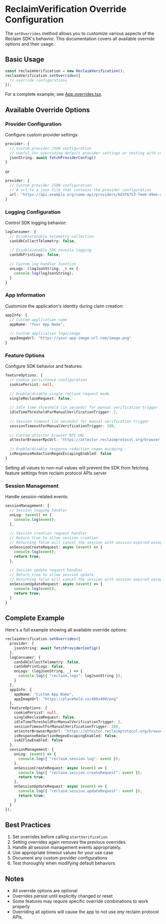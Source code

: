# ReclaimVerification Override Configuration

The `setOverrides` method allows you to customize various aspects of the Reclaim SDK's behavior. This documentation covers all available override options and their usage.

## Basic Usage

```typescript
const reclaimVerification = new ReclaimVerification();
reclaimVerification.setOverrides({
  // override configurations
});
```

For a complete example, see [App.overrides.tsx](https://github.com/reclaimprotocol/reclaim-inapp-reactnative-sdk/blob/main/example/src/App.overrides.tsx).

## Available Override Options

### Provider Configuration

Configure custom provider settings:

```typescript
provider: {
  // Custom provider JSON configuration
  // Useful for overriding default provider settings or testing with custom providers
  jsonString: await fetchProviderConfig()
}
```

or 

```typescript
provider: {
  // Custom provider JSON configuration
  // A url to a json file that contains the provider configuration
  url: 'https://api.example.org/some-api/providers/6d3f6753-7ee6-49ee-a545-62f1b1822ae5'
}
```

### Logging Configuration

Control SDK logging behavior:

```typescript
logConsumer: {
  // Disable/enable telemetry collection
  canSdkCollectTelemetry: false,
  
  // Disable/enable SDK console logging
  canSdkPrintLogs: false,
  
  // Custom log handler function
  onLogs: (logJsonString, _) => {
    console.log(logJsonString);
  }
}
```

### App Information

Customize the application's identity during claim creation:

```typescript
appInfo: {
  // Custom application name
  appName: "Your App Name",
  
  // Custom application logo/image
  appImageUrl: "https://your-app-image-url.com/image.png"
}
```

### Feature Options

Configure SDK behavior and features:

```typescript
featureOptions: {
  // Cookie persistence configuration
  cookiePersist: null,
  
  // Enable/disable single reclaim request mode
  singleReclaimRequest: false,
  
  // Idle time threshold (in seconds) for manual verification trigger
  idleTimeThresholdForManualVerificationTrigger: 2,
  
  // Session timeout (in seconds) for manual verification trigger
  sessionTimeoutForManualVerificationTrigger: 180,
  
  // Custom attestor browser RPC URL
  attestorBrowserRpcUrl: 'https://attestor.reclaimprotocol.org/browser-rpc',
  
  // Enable/disable response redaction regex escaping
  isResponseRedactionRegexEscapingEnabled: false
}
```

Setting all values to non-null values will prevent the SDK from fetching feature settings from reclaim protocol APIs server.

### Session Management
Handle session-related events:
```typescript
sessionManagement: {
  // Session logging handler
  onLog: (event) => {
    console.log(event);
  },
  
  // Session creation request handler
  // Return true to allow session creation
  // Returning false will cancel the session with session expired exception.
  onSessionCreateRequest: async (event) => {
    console.log(event);
    return true;
  },
  
  // Session update request handler
  // Return true to allow session update
  // Returning false will cancel the session with session expired exception.
  onSessionUpdateRequest: async (event) => {
    console.log(event);
    return true;
  }
}
```

## Complete Example

Here's a full example showing all available override options:

```typescript
reclaimVerification.setOverrides({
  provider: {
    jsonString: await fetchProviderConfig()
  },
  logConsumer: {
    canSdkCollectTelemetry: false,
    canSdkPrintLogs: false,
    onLogs: (logJsonString, _) => {
      console.log({ "reclaim.logs": logJsonString });
    }
  },
  appInfo: {
    appName: "Custom App Name",
    appImageUrl: "https://placehold.co/400x400/png"
  },
  featureOptions: {
    cookiePersist: null,
    singleReclaimRequest: false,
    idleTimeThresholdForManualVerificationTrigger: 2,
    sessionTimeoutForManualVerificationTrigger: 180,
    attestorBrowserRpcUrl: 'https://attestor.reclaimprotocol.org/browser-rpc',
    isResponseRedactionRegexEscapingEnabled: false,
    isAIFlowEnabled: false
  },
  sessionManagement: {
    onLog: (event) => {
      console.log({ "reclaim.session.log": event });
    },
    onSessionCreateRequest: async (event) => {
      console.log({ "reclaim.session.createRequest": event });
      return true;
    },
    onSessionUpdateRequest: async (event) => {
      console.log({ "reclaim.session.updateRequest": event });
      return true;
    }
  }
});
```

## Best Practices

1. Set overrides before calling `startVerification`
2. Setting overrides again removes the previous overrides.
3. Handle all session management events appropriately.
4. Use appropriate timeout values for your use case
5. Document any custom provider configurations
6. Test thoroughly when modifying default behaviors

## Notes

- All override options are optional
- Overrides persist until explicitly changed or reset
- Some features may require specific override combinations to work properly
- Overriding all options will cause the app to not use *any* reclaim protocol APIs.
